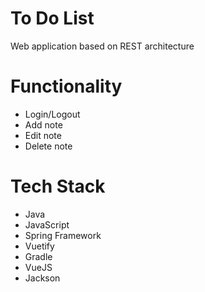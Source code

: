 # To Do List
Web application based on REST architecture

# Functionality
* Login/Logout
* Add note
* Edit note
* Delete note

# Tech Stack
* Java
* JavaScript
* Spring Framework
* Vuetify
* Gradle
* VueJS
* Jackson
